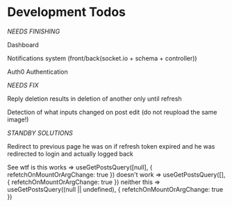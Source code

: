# Development Todos

_NEEDS FINISHING_

Dashboard

Notifications system (front/back(socket.io + schema + controller))

Auth0 Authentication

_NEEDS FIX_

Reply deletion results in deletion of another only until refresh

Detection of what inputs changed on post edit (do not reupload the same image!)

_STANDBY SOLUTIONS_

Redirect to previous page he was on if refresh token expired and he was redirected to login and actually logged back

See wtf is this
works => useGetPostsQuery([null], { refetchOnMountOrArgChange: true })
doesn't work => useGetPostsQuery([], { refetchOnMountOrArgChange: true })
neither this => useGetPostsQuery((null || undefined), { refetchOnMountOrArgChange: true })
